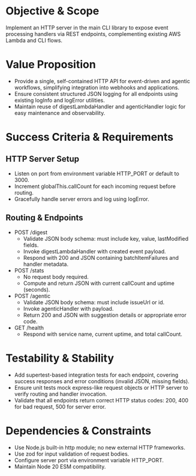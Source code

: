 # Objective & Scope
Implement an HTTP server in the main CLI library to expose event processing handlers via REST endpoints, complementing existing AWS Lambda and CLI flows.

# Value Proposition
- Provide a single, self-contained HTTP API for event-driven and agentic workflows, simplifying integration into webhooks and applications.
- Ensure consistent structured JSON logging for all endpoints using existing logInfo and logError utilities.
- Maintain reuse of digestLambdaHandler and agenticHandler logic for easy maintenance and observability.

# Success Criteria & Requirements
## HTTP Server Setup
- Listen on port from environment variable HTTP_PORT or default to 3000.
- Increment globalThis.callCount for each incoming request before routing.
- Gracefully handle server errors and log using logError.

## Routing & Endpoints
- POST /digest
  - Validate JSON body schema: must include key, value, lastModified fields.
  - Invoke digestLambdaHandler with created event payload.
  - Respond with 200 and JSON containing batchItemFailures and handler metadata.
- POST /stats
  - No request body required.
  - Compute and return JSON with current callCount and uptime (seconds).
- POST /agentic
  - Validate JSON body schema: must include issueUrl or id.
  - Invoke agenticHandler with payload.
  - Return 200 and JSON with suggestion details or appropriate error code.
- GET /health
  - Respond with service name, current uptime, and total callCount.

# Testability & Stability
- Add supertest-based integration tests for each endpoint, covering success responses and error conditions (invalid JSON, missing fields).
- Ensure unit tests mock express-like request objects or HTTP server to verify routing and handler invocation.
- Validate that all endpoints return correct HTTP status codes: 200, 400 for bad request, 500 for server error.

# Dependencies & Constraints
- Use Node.js built-in http module; no new external HTTP frameworks.
- Use zod for input validation of request bodies.
- Configure server port via environment variable HTTP_PORT.
- Maintain Node 20 ESM compatibility.
